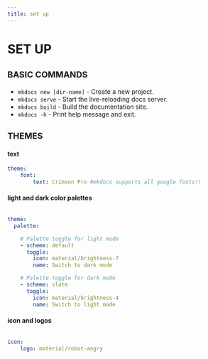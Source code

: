 ```yaml
---
title: set up
---
```


# **SET UP**

## **<span style="font-size: 0.9em;">BASIC COMMANDS</span>**

* `mkdocs new [dir-name]` - Create a new project.
* `mkdocs serve` - Start the live-reloading docs server.
* `mkdocs build` - Build the documentation site.
* `mkdocs -h` - Print help message and exit.

## **<span style="font-size: 0.9em;">THEMES</span>**

#### text

```yaml
theme:
    font: 
        text: Crimson Pro #mkdocs supports all google fonts!!
```

#### light and dark color palettes

```yaml

theme:
  palette: 

    # Palette toggle for light mode
    - scheme: default
      toggle:
        icon: material/brightness-7 
        name: Switch to dark mode

    # Palette toggle for dark mode
    - scheme: slate
      toggle:
        icon: material/brightness-4
        name: Switch to light mode

```

#### icon and logos

```yaml

icon:
    logo: material/robot-angry  

```
